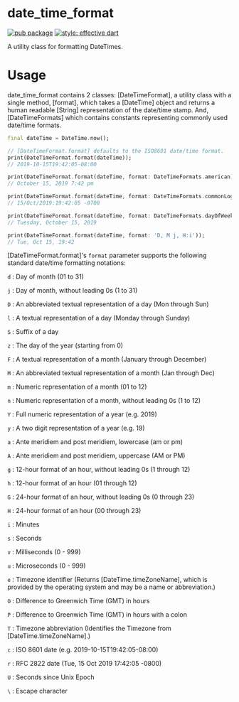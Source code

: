 # date_time_format

[![pub package](https://img.shields.io/pub/v/date_time_format.svg)](https://pub.dartlang.org/packages/date_time_format)
[![style: effective dart](https://img.shields.io/badge/style-effective_dart-40c4ff.svg)](https://github.com/tenhobi/effective_dart)

A utility class for formatting DateTimes.

# Usage

date_time_format contains 2 classes: [DateTimeFormat], a utility class with a
single method, [format], which takes a [DateTime] object and returns a human
readable [String] representation of the date/time stamp. And, [DateTimeFormats]
which contains constants representing commonly used date/time formats.

```dart
final dateTime = DateTime.now();

// [DateTimeFormat.format] defaults to the ISO8601 date/time format.
print(DateTimeFormat.format(dateTime));
// 2019-10-15T19:42:05-08:00

print(DateTimeFormat.format(dateTime, format: DateTimeFormats.american));
// October 15, 2019 7:42 pm

print(DateTimeFormat.format(dateTime, format: DateTimeFormats.commonLogFormat));
// 15/Oct/2019:19:42:05 -0700

print(DateTimeFormat.format(dateTime, format: DateTimeFormats.dayOfWeek));
// Tuesday, October 15, 2019

print(DateTimeFormat.format(dateTime, format: 'D, M j, H:i'));
// Tue, Oct 15, 19:42
```

[DateTimeFormat.format]'s `format` parameter supports the following standard
date/time formatting notations:

`d` : Day of month (01 to 31)

`j` : Day of month, without leading 0s (1 to 31)

`D` : An abbreviated textual representation of a day (Mon through Sun)

`l` : A textual representation of a day (Monday through Sunday)

`S` : Suffix of a day

`z` : The day of the year (starting from 0)

`F` : A textual representation of a month (January through December)

`M` : An abbreviated textual representation of a month (Jan through Dec)

`m` : Numeric representation of a month (01 to 12)

`n` : Numeric representation of a month, without leading 0s (1 to 12)

`Y` : Full numeric representation of a year (e.g. 2019)

`y` : A two digit representation of a year (e.g. 19)

`a` : Ante meridiem and post meridiem, lowercase (am or pm)

`A` : Ante meridiem and post meridiem, uppercase (AM or PM)

`g` : 12-hour format of an hour, without leading 0s (1 through 12)

`h` : 12-hour format of an hour (01 through 12)

`G` : 24-hour format of an hour, without leading 0s (0 through 23)

`H` : 24-hour format of an hour (00 through 23)

`i` : Minutes

`s` : Seconds

`v` : Milliseconds (0 - 999)

`u` : Microseconds (0 - 999)

`e` : Timezone identifier (Returns [DateTime.timeZoneName], which is
provided by the operating system and may be a name or abbreviation.)

`O` : Difference to Greenwich Time (GMT) in hours

`P` : Difference to Greenwich Time (GMT) in hours with a colon

`T` : Timezone abbreviation (Identifies the Timezone from
[DateTime.timeZoneName].)

`c` : ISO 8601 date (e.g. 2019-10-15T19:42:05-08:00)

`r` : RFC 2822 date (Tue, 15 Oct 2019 17:42:05 -0800)

`U` : Seconds since Unix Epoch

`\` : Escape character
